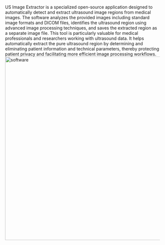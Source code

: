 US Image Extractor is a specialized open-source application designed to automatically detect and extract ultrasound image regions from medical images. The software analyzes the provided images including standard image formats and DICOM files, identifies the ultrasound region using advanced image processing techniques, and saves the extracted region as a separate image file. This tool is particularly valuable for medical professionals and researchers working with ultrasound data. It helps automatically extract the pure ultrasound region by determining and eliminating patient information and technical parameters, thereby protecting patient privacy and facilitating more efficient image processing workflows.
<img width="598" alt="software" src="https://github.com/user-attachments/assets/6266a355-0e49-46aa-83ee-72293db22c5d" />
